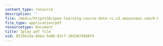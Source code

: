 ```yaml
---
content_type: resource
description: ''
file: /media/https%3A/open-learning-course-data-rc.s3.amazonaws.com/6-004-computation-structures-spring-2017/853561da66ba5e0683cf18d3874988f4_VkVe_wNU6RI.pdf
file_type: application/pdf
resourcetype: Document
title: 3play pdf file
uid: 853561da-66ba-5e06-83cf-18d3874988f4
---
```


